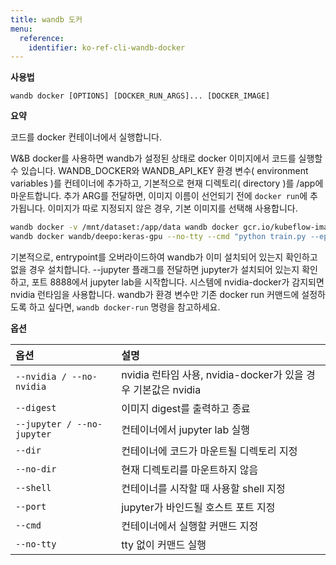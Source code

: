 ```yaml
---
title: wandb 도커
menu:
  reference:
    identifier: ko-ref-cli-wandb-docker
---
```


**사용법**

`wandb docker [OPTIONS] [DOCKER_RUN_ARGS]... [DOCKER_IMAGE]`

**요약**

코드를 docker 컨테이너에서 실행합니다.

W&B docker를 사용하면 wandb가 설정된 상태로 docker 이미지에서 코드를 실행할 수 있습니다. WANDB_DOCKER와 WANDB_API_KEY 환경 변수( environment variables )를 컨테이너에 추가하고, 기본적으로 현재 디렉토리( directory )를 /app에 마운트합니다. 추가 ARG를 전달하면, 이미지 이름이 선언되기 전에 `docker run`에 추가됩니다. 이미지가 따로 지정되지 않은 경우, 기본 이미지를 선택해 사용합니다.

```sh
wandb docker -v /mnt/dataset:/app/data wandb docker gcr.io/kubeflow-images-public/tensorflow-1.12.0-notebook-cpu:v0.4.0 --jupyter
wandb docker wandb/deepo:keras-gpu --no-tty --cmd "python train.py --epochs=5"
```

기본적으로, entrypoint를 오버라이드하여 wandb가 이미 설치되어 있는지 확인하고 없을 경우 설치합니다. --jupyter 플래그를 전달하면 jupyter가 설치되어 있는지 확인하고, 포트 8888에서 jupyter lab을 시작합니다. 시스템에 nvidia-docker가 감지되면 nvidia 런타임을 사용합니다. wandb가 환경 변수만 기존 docker run 커맨드에 설정하도록 하고 싶다면, `wandb docker-run` 명령을 참고하세요.


**옵션**

| **옵션** | **설명** |
| :--- | :--- |
| `--nvidia / --no-nvidia` | nvidia 런타임 사용, nvidia-docker가 있을 경우 기본값은 nvidia |
| `--digest` | 이미지 digest를 출력하고 종료 |
| `--jupyter / --no-jupyter` | 컨테이너에서 jupyter lab 실행 |
| `--dir` | 컨테이너에 코드가 마운트될 디렉토리 지정 |
| `--no-dir` | 현재 디렉토리를 마운트하지 않음 |
| `--shell` | 컨테이너를 시작할 때 사용할 shell 지정 |
| `--port` | jupyter가 바인드될 호스트 포트 지정 |
| `--cmd` | 컨테이너에서 실행할 커맨드 지정 |
| `--no-tty` | tty 없이 커맨드 실행 |